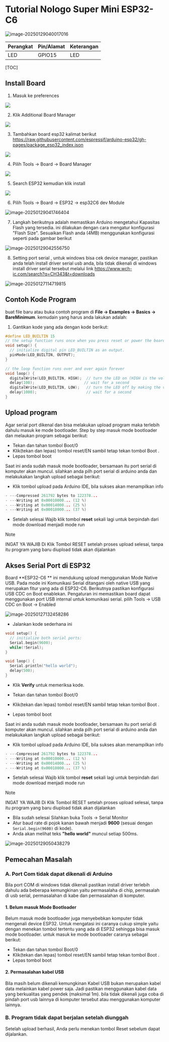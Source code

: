# Tutorial  Nologo Super Mini ESP32-C6

![image-20250129040017016](./assets/image-20250129040017016.png)

| Perangkat | Pin/Alamat | Keterangan |
| --------- | ---------- | ---------- |
| LED       | GPIO15     | LED        |



[TOC]

## Install Board

1. Masuk ke preferences

![](./assets/02.png)

2. Klik Additional Board Manager

![](./assets/03.png)

3. Tambahkan board esp32 kalimat berikut https://raw.githubusercontent.com/espressif/arduino-esp32/gh-pages/package_esp32_index.json

![](./assets/04.png)

4. Pilih Tools -> Board -> Board Manager

![](./assets/05.png)

5. Search ESP32 kemudian klik install

![](./assets/06.png)

6. Pilih Tools -> Board -> ESP32 -> esp32C6 dev Module

![image-20250129041746404](./assets/image-20250129041746404.png)

7. Langkah berikutnya adalah memastikan Arduino mengetahui Kapasitas Flash yang tersedia. ini dilakukan dengan cara mengatur konfigurasi "Flash Size".  Sesuaikan Flash anda (4MB) menggunakan konfigurasi seperti pada gambar berikut

![image-20250129042556750](./assets/image-20250129042556750.png)



8. Setting port serial , untuk windows bisa cek device manager, pastikan anda telah install driver serial usb anda, bila tidak dikenali di windows install driver serial tersebut melalui link https://www.wch-ic.com/search?q=CH343&t=downloads

![image-20250127114719815](./assets/image-20250127114719815.png)



## Contoh Kode Program

 buat file baru atau buka contoh program di **File -> Examples -> Basics -> BareMinimum**.  kemudain yang harus anda lakukan adalah:

1. Gantikan kode yang ada dengan kode berikut:

```c++
#define LED_BUILTIN 15
// the setup function runs once when you press reset or power the board
void setup() {
  // initialize digital pin LED_BUILTIN as an output.
  pinMode(LED_BUILTIN, OUTPUT);
}

// the loop function runs over and over again forever
void loop() {
  digitalWrite(LED_BUILTIN, HIGH);  // turn the LED on (HIGH is the voltage level)
  delay(100);                      // wait for a second
  digitalWrite(LED_BUILTIN, LOW);   // turn the LED off by making the voltage LOW
  delay(1000);                      // wait for a second
}

```



## Upload program

Agar serial port dikenal dan bisa melakukan upload  program maka terlebih dahulu masuk ke mode bootloader. Step by step masuk mode bootloader dan melaukan program sebagai berikut:

- Tekan dan tahan tombol Boot/0  
- Klik(tekan dan lepas) tombol reset/EN sambil tetap tekan tombol Boot .
- Lepas tombol boot

Saat ini anda sudah masuk mode bootloader, bersamaan itu port serial di komputer akan muncul.   silahkan anda pilh port serial di arduino anda dan melakukakan langkah upload sebagai berikut:

- Klik tombol upload pada Arduino IDE, bila sukses akan menampilkan info

```cpp
- ---Compressed 261792 bytes to 122378...
- ---Writing at 0x00010000... (12 %)
- ---Writing at 0x00014000... (25 %)
- ---Writing at 0x00018000... (37 %)
```

- Setelah selesai Wajib klik tombol **reset** sekali lagi untuk berpindah dari mode download menjadi mode run

> [!NOTE]  
> INGAT YA WAJIB Di Klik Tombol RESET setelah proses upload selesai, tanpa itu program yang baru diupload tidak akan dijalankan



## Akses Serial Port di ESP32

Board **ESP32-C6 ** ini mendukung upload menggunakan Mode Native USB. Pada mode ini Komunikasi Serial ditangani oleh native USB yang merupakan fitur yang ada di ESP32-C6.  Berikutnya pastikan konfigurasi  USB CDC on Boot  enablekan.  Pengaturan ini memastikan board dapat menggunakan port USB internal untuk komunikasi serial. pilih Tools -> USB CDC on Boot -> Enabled

![image-20250127132458286](./assets/image-20250127132458286.png)



- Jalankan kode sederhana ini

```c++
void setup() {
  // initialize both serial ports:
  Serial.begin(9600);
  while(!Serial);
}

void loop() {
  Serial.println("hello world");
  delay(500);
}
```

- Klik **Verify** untuk memeriksa kode. 

- Tekan dan tahan tombol Boot/0  
- Klik(tekan dan lepas) tombol reset/EN sambil tetap tekan tombol Boot .
- Lepas tombol boot

Saat ini anda sudah masuk mode bootloader, bersamaan itu port serial di komputer akan muncul.   silahkan anda pilh port serial di arduino anda dan melakukakan langkah upload sebagai berikut:

- Klik tombol upload pada Arduino IDE, bila sukses akan menampilkan info

```cpp
- ---Compressed 261792 bytes to 122378...
- ---Writing at 0x00010000... (12 %)
- ---Writing at 0x00014000... (25 %)
- ---Writing at 0x00018000... (37 %)
```

- Setelah selesai Wajib klik tombol **reset** sekali lagi untuk berpindah dari mode download menjadi mode run

> [!NOTE]  
> INGAT YA WAJIB Di Klik Tombol RESET setelah proses upload selesai, tanpa itu program yang baru diupload tidak akan dijalankan

- Bila sudah selesai Silahkan buka Tools -> Serial Monitor
- Atur baud rate di pojok kanan bawah menjadi **9600** (sesuai dengan `Serial.begin(9600)` di kode).
- Anda akan melihat teks **"hello world"** muncul setiap 500ms.

![image-20250129050438279](./assets/image-20250129050438279.png)

## Pemecahan Masalah

### A. Port Com  tidak dapat dikenali di Arduino

Bila port COM di windows tidak dikenali pastikan install driver terlebih dahulu ada  beberapa kemungkinan yaitu permasalaha di chip, permasalah di usb serial, permasalahan di kabe dan permasalahan di komputer. 

#### 1. Belum masuk Mode Bootloader

Belum masuk mode bootloader juga menyebebkan komputer tidak mengenali device ESP32. Untuk mengatasi ini caranya cukup simple yaitu dengan menekan tombol tertentu yang ada di ESP32 sehingga bisa masuk mode bootloader. untuk masuk ke mode bootloader  caranya sebagai berikut:

- Tekan dan tahan tombol Boot/0  
- Klik(tekan dan lepas) tombol reset/EN sambil tetap tekan tombol Boot .
- Lepas tombol boot

#### 2. Permasalahan kabel USB
Bila masih belum dikenali kemungkinan Kabel USB bukan merupakan kabel data melainkan kabel power saja. Jadi pastikan menggunakan kabel data yang berkualitas yang pendek (maksimal 1m). bila tidak dikenali juga coba di pindah port usb lainnya di komputer tersebut atau menggunakan komputer lainnya.  

### B. Program tidak dapat berjalan setelah diunggah

Setelah upload berhasil, Anda perlu menekan tombol Reset sebelum dapat dijalankan.

